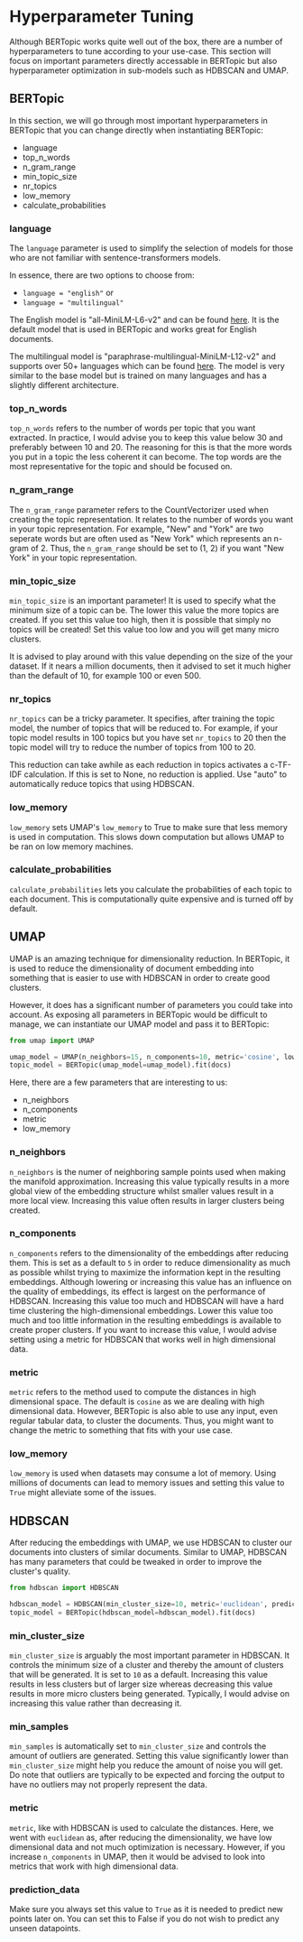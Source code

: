 # Hyperparameter Tuning

Although BERTopic works quite well out of the box, there are a number of hyperparameters to tune according to your use-case. 
This section will focus on important parameters directly accessable in BERTopic but also hyperparameter optimization in sub-models 
such as HDBSCAN and UMAP.

## **BERTopic**

In this section, we will go through most important hyperparameters in BERTopic that you can change directly when instantiating BERTopic:

* language
* top_n_words
* n_gram_range
* min_topic_size
* nr_topics
* low_memory
* calculate_probabilities

### **language**
The `language` parameter is used to simplify the selection of models for those who are not familiar with sentence-transformers models. 

In essence, there are two options to choose from:  

* `language = "english"` or
* `language = "multilingual"`

The English model is "all-MiniLM-L6-v2" and can be found [here](https://www.sbert.net/docs/pretrained_models.html). It is the default model that is used in BERTopic and works great for English documents. 

The multilingual model is "paraphrase-multilingual-MiniLM-L12-v2" and supports over 50+ languages which can be found [here](https://www.sbert.net/docs/pretrained_models.html). The model is very similar to the base model but is trained on many languages and has a slightly different architecture. 

### **top_n_words**

`top_n_words` refers to the number of words per topic that you want extracted. In practice, I would advise you to keep this value below 30 and preferably between 10 and 20. The reasoning for this is that the more words you put in a topic the less coherent it can become. The top words are the most representative for the topic and should be focused on. 

### **n_gram_range**
The `n_gram_range` parameter refers to the CountVectorizer used when creating the topic representation. It relates to the number of words you want in your topic representation. For example, "New" and "York" are two seperate words but are often used as "New York" which represents an n-gram of 2. Thus, the `n_gram_range` should be set to (1, 2) if you want "New York" in your topic representation. 

### **min_topic_size**
`min_topic_size` is an important parameter! It is used to specify what the minimum size of a topic can be. The lower this value the more topics are created. If you set this value too high, then it is possible that simply no topics will be created! Set this value too low and you will get many micro clusters. 

It is advised to play around with this value depending on the size of the your dataset. If it nears a million documents, then it advised to set it much higher than the default of 10, for example 100 or even 500. 

### **nr_topics**
`nr_topics` can be a tricky parameter. It specifies, after training the topic model, the number of topics that will be reduced to. For example, if your topic model results in 100 topics but you have set `nr_topics` to 20 then the topic model will try to reduce the number of topics from 100 to 20. 

This reduction can take awhile as each reduction in topics activates a c-TF-IDF calculation. If this is set to None, no reduction is applied. Use "auto" to automatically reduce topics that using HDBSCAN.

### **low_memory**
`low_memory` sets UMAP's `low_memory` to True to make sure that less memory is used in computation. This slows down computation but allows UMAP to be ran on low memory machines. 

### **calculate_probabilities**
`calculate_probabilities` lets you calculate the probabilities of each topic to each document. This is computationally quite expensive and is turned off by default. 

## **UMAP**

UMAP is an amazing technique for dimensionality reduction. In BERTopic, it is used to reduce the dimensionality of document embedding into something that is easier to use with HDBSCAN in order to create good clusters.

However, it does has a significant number of parameters you could take into account. As exposing all parameters in BERTopic would be difficult to manage, we can instantiate our UMAP model and pass it to BERTopic:

```python
from umap import UMAP

umap_model = UMAP(n_neighbors=15, n_components=10, metric='cosine', low_memory=False)
topic_model = BERTopic(umap_model=umap_model).fit(docs)
```

Here, there are a few parameters that are interesting to us:

* n_neighbors
* n_components
* metric
* low_memory

### **n_neighbors**
`n_neighbors` is the numer of neighboring sample points used when making the manifold approximation. Increasing this value typically results in a 
more global view of the embedding structure whilst smaller values result in a more local view. Increasing this value often results in larger clusters 
being created. 

### **n_components**
`n_components` refers to the dimensionality of the embeddings after reducing them. This is set as a default to `5` in order to reduce dimensionality 
as much as possible whilst trying to maximize the information kept in the resulting embeddings. Although lowering or increasing this value has an influence on the quality of embeddings, its effect is largest on the performance of HDBSCAN. Increasing this value too much and HDBSCAN will have a 
hard time clustering the high-dimensional embeddings. Lower this value too much and too little information in the resulting embeddings is available 
to create proper clusters. If you want to increase this value, I would advise setting using a metric for HDBSCAN that works well in high dimensional data. 

### **metric**
`metric` refers to the method used to compute the distances in high dimensional space. The default is `cosine` as we are dealing with high dimensional data. However, BERTopic is also able to use any input, even regular tabular data, to cluster the documents. Thus, you might want to change the metric 
to something that fits with your use case. 

### **low_memory**
`low_memory` is used when datasets may consume a lot of memory. Using millions of documents can lead to memory issues and setting this value to `True` 
might alleviate some of the issues. 

## **HDBSCAN**
After reducing the embeddings with UMAP, we use HDBSCAN to cluster our documents into clusters of similar documents. Similar to UMAP, HDBSCAN has many parameters that could be tweaked in order to improve the cluster's quality.

```python
from hdbscan import HDBSCAN

hdbscan_model = HDBSCAN(min_cluster_size=10, metric='euclidean', prediction_data=True)
topic_model = BERTopic(hdbscan_model=hdbscan_model).fit(docs)
```

### **min_cluster_size**
`min_cluster_size` is arguably the most important parameter in HDBSCAN. It controls the minimum size of a cluster and thereby the amount of clusters 
that will be generated. It is set to `10` as a default. Increasing this value results in less clusters but of larger size whereas decreasing this value 
results in more micro clusters being generated. Typically, I would advise on increasing this value rather than decreasing it. 

### **min_samples**
`min_samples` is automatically set to `min_cluster_size` and controls the amount of outliers are generated. Setting this value significantly lower than 
`min_cluster_size` might help you reduce the amount of noise you will get. Do note that outliers are typically to be expected and forcing the output 
to have no outliers may not properly represent the data. 

### **metric**
`metric`, like with HDBSCAN is used to calculate the distances. Here, we went with `euclidean` as, after reducing the dimensionality, we have 
low dimensional data and not much optimization is necessary. However, if you increase `n_components` in UMAP, then it would be advised to look into 
metrics that work with high dimensional data. 

### **prediction_data**
Make sure you always set this value to `True` as it is needed to predict new points later on. You can set this to False if you do not wish to predict 
any unseen datapoints. 